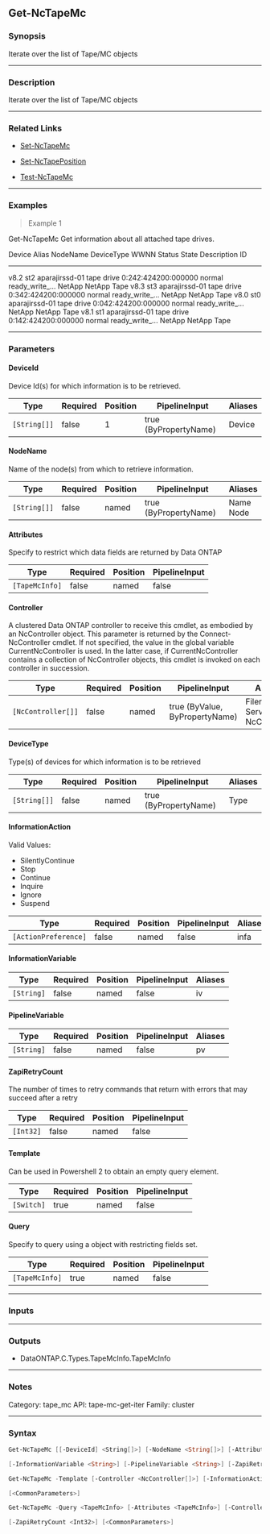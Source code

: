 Get-NcTapeMc
------------

### Synopsis
Iterate over the list of Tape/MC objects

---

### Description

Iterate over the list of Tape/MC objects

---

### Related Links
* [Set-NcTapeMc](Set-NcTapeMc)

* [Set-NcTapePosition](Set-NcTapePosition)

* [Test-NcTapeMc](Test-NcTapeMc)

---

### Examples
> Example 1

Get-NcTapeMc
Get information about all attached tape drives.

Device Alias      NodeName        DeviceType      WWNN                 Status State           Description
    ID
------ -----      --------        ----------      ----                 ------ -----           -----------
  v8.2 st2        aparajirssd-01  tape drive      0:242:424200:000000  normal ready_write_... NetApp NetApp Tape
  v8.3 st3        aparajirssd-01  tape drive      0:342:424200:000000  normal ready_write_... NetApp NetApp Tape
  v8.0 st0        aparajirssd-01  tape drive      0:042:424200:000000  normal ready_write_... NetApp NetApp Tape
  v8.1 st1        aparajirssd-01  tape drive      0:142:424200:000000  normal ready_write_... NetApp NetApp Tape

---

### Parameters
#### **DeviceId**
Device Id(s) for which information is to be retrieved.

|Type        |Required|Position|PipelineInput        |Aliases|
|------------|--------|--------|---------------------|-------|
|`[String[]]`|false   |1       |true (ByPropertyName)|Device |

#### **NodeName**
Name of the node(s) from which to retrieve information.

|Type        |Required|Position|PipelineInput        |Aliases      |
|------------|--------|--------|---------------------|-------------|
|`[String[]]`|false   |named   |true (ByPropertyName)|Name<br/>Node|

#### **Attributes**
Specify to restrict which data fields are returned by Data ONTAP

|Type          |Required|Position|PipelineInput|
|--------------|--------|--------|-------------|
|`[TapeMcInfo]`|false   |named   |false        |

#### **Controller**
A clustered Data ONTAP controller to receive this cmdlet, as embodied by an NcController object.  This parameter is returned by the Connect-NcController cmdlet.  If not specified, the value in the global variable CurrentNcController is used.  In the latter case, if CurrentNcController contains a collection of NcController objects, this cmdlet is invoked on each controller in succession.

|Type              |Required|Position|PipelineInput                 |Aliases                          |
|------------------|--------|--------|------------------------------|---------------------------------|
|`[NcController[]]`|false   |named   |true (ByValue, ByPropertyName)|Filer<br/>Server<br/>NcController|

#### **DeviceType**
Type(s) of devices for which information is to be retrieved

|Type        |Required|Position|PipelineInput        |Aliases|
|------------|--------|--------|---------------------|-------|
|`[String[]]`|false   |named   |true (ByPropertyName)|Type   |

#### **InformationAction**

Valid Values:

* SilentlyContinue
* Stop
* Continue
* Inquire
* Ignore
* Suspend

|Type                |Required|Position|PipelineInput|Aliases|
|--------------------|--------|--------|-------------|-------|
|`[ActionPreference]`|false   |named   |false        |infa   |

#### **InformationVariable**

|Type      |Required|Position|PipelineInput|Aliases|
|----------|--------|--------|-------------|-------|
|`[String]`|false   |named   |false        |iv     |

#### **PipelineVariable**

|Type      |Required|Position|PipelineInput|Aliases|
|----------|--------|--------|-------------|-------|
|`[String]`|false   |named   |false        |pv     |

#### **ZapiRetryCount**
The number of times to retry commands that return with errors that may succeed after a retry

|Type     |Required|Position|PipelineInput|
|---------|--------|--------|-------------|
|`[Int32]`|false   |named   |false        |

#### **Template**
Can be used in Powershell 2 to obtain an empty query element.

|Type      |Required|Position|PipelineInput|
|----------|--------|--------|-------------|
|`[Switch]`|true    |named   |false        |

#### **Query**
Specify to query using a object with restricting fields set.

|Type          |Required|Position|PipelineInput|
|--------------|--------|--------|-------------|
|`[TapeMcInfo]`|true    |named   |false        |

---

### Inputs

---

### Outputs
* DataONTAP.C.Types.TapeMcInfo.TapeMcInfo

---

### Notes
Category: tape_mc
API: tape-mc-get-iter
Family: cluster

---

### Syntax
```PowerShell
Get-NcTapeMc [[-DeviceId] <String[]>] [-NodeName <String[]>] [-Attributes <TapeMcInfo>] [-Controller <NcController[]>] [-DeviceType <String[]>] [-InformationAction <ActionPreference>] 
```
```PowerShell
[-InformationVariable <String>] [-PipelineVariable <String>] [-ZapiRetryCount <Int32>] [<CommonParameters>]
```
```PowerShell
Get-NcTapeMc -Template [-Controller <NcController[]>] [-InformationAction <ActionPreference>] [-InformationVariable <String>] [-PipelineVariable <String>] [-ZapiRetryCount <Int32>] 
```
```PowerShell
[<CommonParameters>]
```
```PowerShell
Get-NcTapeMc -Query <TapeMcInfo> [-Attributes <TapeMcInfo>] [-Controller <NcController[]>] [-InformationAction <ActionPreference>] [-InformationVariable <String>] [-PipelineVariable <String>] 
```
```PowerShell
[-ZapiRetryCount <Int32>] [<CommonParameters>]
```
